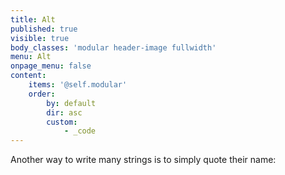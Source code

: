 ```yaml
---
title: Alt
published: true
visible: true
body_classes: 'modular header-image fullwidth'
menu: Alt
onpage_menu: false
content:
    items: '@self.modular'
    order:
        by: default
        dir: asc
        custom:
            - _code
---
```


Another way to write many strings is to simply quote their name:
